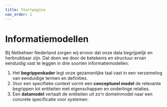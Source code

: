 ```yaml
---
title: Startpagina
nav_order: 1
---
```


# Informatiemodellen

Bij Netbeheer Nederland zorgen wij ervoor dat onze data begrijpelijk en herbruikbaar zijn. Dat doen we door de betekenis en structuur ervan eenduidig vast te leggen in drie soorten informatiemodellen:

1. Het **begrippenkader** legt onze gezamenlijke taal vast in een verzameling van eenduidige termen en definities.
2. Voor een specifieke context vormt een **conceptueel model** de relevante begrippen tot entiteiten met eigenschappen en onderlinge relaties.
3. Een **datamodel** vertaalt de entiteiten uit zo'n domeinmodel naar een concrete specificatie voor systemen.
